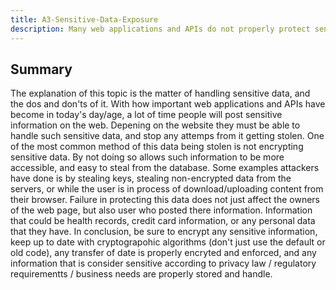 ```yaml
---
title: A3-Sensitive-Data-Exposure
description: Many web applications and APIs do not properly protect sensitive data, such as financial, healthcare, and PII. Attackers may steal or modify such weakly protected data to conduct credit card fraud, identity theft, or other crimes. Sensitive data may be compromised without extra protection, such as encryption at rest or in transit, and requires special precautions when exchanged with the browser.
---
```


## Summary 
The explanation of this topic is the matter of handling sensitive data, and the dos and don'ts of it. With how important web applications and APIs have become in today's day/age, a lot of time people will post sensitive information on the web. Depening on the website they must be able to handle such sensitive data, and stop any attemps from it getting stolen. One of the most common method of this data being stolen is not encrypting sensitive data. By not doing so allows such information to be more accessible, and easy to steal from the database. Some examples attackers have done is by stealing keys, stealing non-encrypted data from the servers, or while the user is in process of download/uploading content from their browser. Failure in protecting this data does not just affect the owners of the web page, but also user who posted there information. 
Information that could be health records, credit card information, or any personal data that they have. In conclusion, be sure to encrypt any sensitive information, keep up to date with cryptograpohic algorithms (don't just use the default or old code), any transfer of date is properly encryted and enforced, and any information that is consider sensitive according to privacy law / regulatory requirementts / business needs are properly stored and handle. 